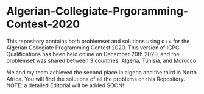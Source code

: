 # Algerian-Collegiate-Prgoramming-Contest-2020
This repository contains both problemset and solutions using c++ for the Algerian Collegiate Programming Contest 2020. This version of ICPC Qualifications has been held online on December 20th 2020, and the problemset was shared between 3 countries: Algeria, Tunisia, and Morocco.

Me and my team achieved the second place in algeria and the third in North Africa. You will find the solutions of all the problems on this Repository.
NOTE: a detailed Editorial will be added SOON!

